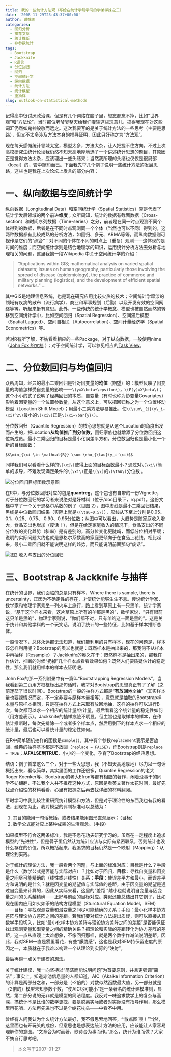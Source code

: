 ```yaml
---
title: 我的一些统计方法观（写给在统计学院学习的学弟学妹之三）
date: '2008-11-29T23:43:37+00:00'
author: 谢益辉
categories:
  - 回归分析
  - 推荐文章
  - 统计推断
  - 非参数统计
tags:
  - Bootstrap
  - Jackknife
  - R语言
  - 分位回归
  - 回归
  - 空间统计学
  - 纵向数据
  - 统计方法
  - 统计模型
  - 重抽样
slug: outlook-on-statistical-methods
---
```


记得高中很讨厌政治课，但是有几个词烙在脑子里，想忘都忘不掉，比如“世界观”和“方法论”，当时那位老爷爷整天给我们灌输这些玩意儿，搞得我现在对这些词汇仍然如鬼神般敬而远之。这次我要写的是关于统计方法的一些思考（主要是思路），但又不太多涉及方法本身的推导证明，因此只好称之为“方法观”。

现在每天感慨统计领域太宽，模型太多，方法太杂，让人把握不住方向。不过上次高校研究生统计论坛我仍然不知天高地厚地选了一个讲述统计思想的题目，其原因正是觉得方法太杂，应该理出一些头绪来；当然我所理的头绪也仅仅是很局部（local）的，管中窥豹而已。下面我先举几个例子说明一些统计方法的发展思路，这些也是我在上次论坛上发言的部分内容：<!--more-->

# 一、纵向数据与空间统计学

纵向数据（Longitudinal Data）和空间统计学（Spatial Statistics）算是代表了统计学发展领域的两个前进**维度**；众所周知，统计的数据有截面数据（Cross-section）和时间序列数据（Time-series）之分，前者是在同一时点观测不同个体得到的数据，后者是在不同时点观测同一个个体（当然也可以不同）得到的，这两种数据都有比较成熟的分析方法，如回归、多元、ARMA等等，而纵向数据则可视作是它们的“综合”：对不同的个体在不同的时点上（重复）观测——这体现的是时间的维度；而空间统计学则是结合地理学的知识，运用统计分析方法去分析与地理相关的问题，这里我摘一段Wikipedia 中关于空间统计学的介绍：

> “Applications within GIS; mathematical analysis on varied spatial datasets; Issues on human geography, particularly those involving the spread of disease (epidemiology), the practice of commerce and military planning (logistics), and the development of efficient spatial networks.” …

其中GIS是地理信息系统，也是现在研究应用比较火热的技术；空间统计学牵涉的领域有疾病的散布（流行病学）、商业和军事规划（后勤）以及开发有效的空间网络等等。听起来挺有意思。此外，一些传统的统计学概念、模型也被自然而然的转移到空间统计学中，比如空间回归（Spatial Regression）、空间滞后模型（Spatial Lagged）、空间自相关（Autocorrelation）、空间计量经济学（Spatial Econometrics）等。

若对R有所了解，不妨看看相应的一些Package，对于纵向数据，一般使用nlme（[John Fox 的文档](http://socserv.mcmaster.ca/jfox/Books/Companion/appendix-mixed-models.pdf "John Fox关于混合模型的文档") ）；对于空间统计学，可以参见相应的[Task View](http://cran.r-project.org/src/contrib/Views/Spatial.html "空间统计学Task View")。

# 二、分位数回归与均值回归

众所周知，经典的最小二乘回归是针对因变量的**均值**（期望）的：模型反映了因变量的均值怎样受自变量的影响——`\(y=X\beta+\epsilon\)`，`\(E(y)=X\beta\)`；这个小小的式子说明了经典回归的本质，自变量（有时也称为协变量Covariates）影响着因变量的一个位置参数量，从这个意义上，可以把回归称之为一个位置移动模型（Location Shift Model）；用最小二乘方法容易推出，使`\(\sum\_{i}(y\_i-\xi)^2\)`最小的`\(\xi\)`正是`\(\xi=\bar{y}\)`。

分位数回归（Quantile Regression）的核心思想就是从这个Location的角度出发而产生的，把Location**从均值推广到分位数**，回归家族也就增添了分位数回归这位新成员。最小二乘回归的目标是最小化误差平方和，分位数回归也是最小化一个新的目标函数：

`$$\min_{\xi \in \mathcal{R}} \sum \rho_{\tau}(y_i-\xi)$$`

同样我们可以看看什么样的`\(\xi\)`使得上面的目标函数最小？通过对`\(\xi\)`简单的求导，不难发现满足条件的`\(\xi\)`正是`\(y\)`的`\(\tau\)`分位数 。

![分位回归目标函数示意图](https://cos.name/wp-content/uploads/2008/11/obj-function-for-qr.png)

在R中，与分位数回归对应的包是**quantreg**，这个包也有自带的一份Vignette，对于分位数回归的学习者来说绝对是好材料（位于/doc目录下，rq.pdf）。这份文档中举了一个关于恩格尔系数的例子（见图 2），图中虚线是最小二乘回归结果，黑线是中位数回归结果（实际上就是`\(\tau=0.5\)`），灰线从下至上分别是0.05、0.1、0.25、0.75、 0.90、0.95分位数；从图中可以看出，大趋势是随家庭收入增大，食品支出也增加（废话！），但是在给定家庭收入的情况下，食品支出的不同分位数的变化趋势（斜率）是有差别的，高分位变化更陡峭，而低分位相对平缓；说明的实际问题大约也就是恩格尔系数高的家庭更倾向于在食品上花钱。相比起来，最小二乘回归就不能说明这样的趋势，而只能说明前面那句“废话”。

![图2 收入与支出的分位回归](https://cos.name/wp-content/uploads/2008/11/quantile-regression-income-expenditure.png)

# 三、Bootstrap & Jackknife 与抽样

在统计的世界，我们面临的总是只有样本，Where there is sample, there is uncertainty，正因为不确定性的存在，才使统计能够生生不息。传说统计学家、数学家和物理学家乘坐一列火车上旅行，路上看到草原上有一只黑羊，统计学家说，“基于这个样本来看，这片草原上所有的羊都是黑的”，数学家说，“只有眼前这只羊是黑的”，物理学家则说，“你们都不对，只有羊的这一面是黑的”。这是关于统计和其他学科的一个玩笑话，说明了统计的一些特征，比如基于样本推断总体。

一般情况下，总体永远都无法知道，我们能利用的只有样本，现在的问题是，样本该怎样利用呢？Bootstrap的奥义也就是：既然样本是抽出来的，那我何不从样本中再抽样（Resample）？Jackknife的奥义在于：既然样本是抽出来的，那我在作估计、推断的时候“扔掉”几个样本点看看效果如何？既然人们要质疑估计的稳定性，那么我们就用样本的样本去证明吧。

John Fox的那一系列附录中有一篇叫“Bootstrapping Regression Models”，当我看到第二页用方框框标出那句话时，我才对Bootstrap的思想真正有了了解（之前迷茫了很长时间）。Bootstrap的一般的抽样方式都是“**有放回地**全抽”（其实样本量也要视情况而定，不一定非要与原样本量相等），意思就是抽取的Bootstrap样本量与原样本相同，只是在抽样方式上采取有放回地抽，这样的抽样可以进行B次，每次都可以求一个相应的统计量/估计量，最后看看这个统计量的稳定性如何（用方差表示）。Jackknife的抽样痕迹不明显，但主旨也是取样本的样本，在作估计推断时，每次先排除一个或者多个样本点，然后用剩下的样本点求一个相应的统计量，最后也可以看统计量的稳定性如何。

在R中简单随机抽样的函数是`sample()`，其中有个参数`replacement`表示是否放回，经典的抽样基本都是不放回（`replace = FALSE`），而Bootstrap则是`replace = TRUE`；**从FALSE到TRUE**，小小的一个变化，孕育了Bootstrap的经典思想。

结语：例子暂举这么三个，对于一些大思想，我（不知天高地厚地）尽力以一句话概括出来，看似简单，其实里面的工作还很多，Quantile Regression的老大Roger Koenker等、Bootstrap的老大Efron等都有相应的著作，闲着没事干的同学不妨翻翻，不过我个人并不推荐这种方式，原因是看英文著作太花时间，最好先找点介绍性的材料看看，心里有把握之后再去找详细的材料翻阅。

平时学习中我比较注重研究统计模型和方法，但是对于理论性的东西我也有我的看法，到现在为止，我对模型的评判标准可以总结为：

  1. 其目的能用一句话概括，或者结果能用图形直观展示；（目标）
  1. 数学公式能对应上某种成熟的生活观念。（手段）

如果模型不符合这两条标准，我是不愿花功夫研究学习的。虽然在一定程度上追求模型的“先进性”，但是骨子里仍然认为统计应该与实际有紧密联系，否则统计也没什么存在的价值。所以概括起来，我追求的目标仍然是一个映射（Mapping）：从理论到实践。

对于统计的理论方法，我一般看两个问题，与上面的标准对应：目标是什么？手段是什么（数学公式是否能与实际对应）？比如对于回归，**目标**：寻找自变量和因变量之间尽可能精确的（线性或非线性）关系；**手段**：使误差平方和最小，而误差平方和说明的是什么？就是因变量的期望值与实际值的差距，由于因变量的期望是通过自变量来计算的，因此从实际来看，这里的“差距 ”越小也就说明自变量与因变量之间的关系越精确——正好与前面的目标对应。类似还能总结出其它例子，比如现在国内应用如火如荼的结构方程模型（Sturctural Equation Model，SEM）——目标：寻找观测变量和潜变量之间尽可能精确的关系；手段：最小化样本协方差阵与理论协方差阵之间的差距。若我们要对统计方法提出质疑，则可以直接从其数学手段切入，比如“最小化样本协方差阵与理论协方差阵之间的差距”是否能保证找出观测变量和潜变量之间的精确关系？把理论和实际的差距转化为协方差阵的差距，这一点从直观上太难想象，不像回归那样，就是两个数字作减法说明差距。因此，我对SEM一直是雾里看花，有些“朦胧感”，这也是我对SEM持保留态度的原因之一，本质就在于我难以构建一个从理论到实际的“映射”。

最后再谈一点关于建模的想法。

关于统计建模，我一向坚持以“简洁而能说明问题”为首要原则，并且更强调“简洁”；事实上，知道赤池信息量的人都知道，AIC（Akaike Information Criterion）的计算是两部分之和，一部分是（-2倍的）对数似然函数最大值，另一部分就是（2倍的）模型未知参数个数，“使AIC尽可能小”是一条著名的统计建模准则，显然，第二部分说的无非就是模型的简洁程度。我反对一味追求数学上的复杂与高深，搞统计不是比谁的数学更拽，要是脱离实际或者对实际没有指导作用，那么模型再花哨、方法再先进也不过是个绣花枕头——中看不中用。

曾经有人问我认为什么统计方法最好，我不假思索地回答，“‘散点图’呗！”当然，这里面也有开玩笑的成份，但意思也是想表达统计方法的应用，应该能让人家容易理解你的意图。“文章合为时而著，歌诗合为事而作。”那么，统计为谁而做？大家不妨自行思考吧。

> 本文写于2007-01-27
